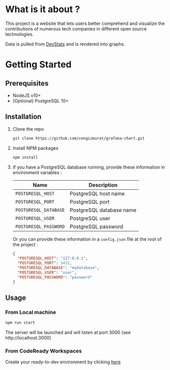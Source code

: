 # What is it about ?

This project is a website that lets users better comprehend and visualize the contributions of numerous tech companies in different open source technologies.

Data is pulled from [DevStats](https://devstats.cncf.io/) and is rendered into graphs.

# Getting Started

## Prerequisites

- NodeJS v10+
- (Optional) PostgreSQL 10+

## Installation

1. Clone the repo
   ```sh
   git clone https://github.com/cengizmurat/grafana-chart.git
   ```
2. Install NPM packages
   ```sh
   npm install
   ```
3. If you have a PostgreSQL database running, provide these information in environment variables :

   | Name | Description |
   |------|-------------|
   |`POSTGRESQL_HOST`|PostgreSQL host name|
   |`POSTGRESQL_PORT`|PostgreSQL port|
   |`POSTGRESQL_DATABASE`|PostgreSQL database name|
   |`POSTGRESQL_USER`|PostgreSQL user|
   |`POSTGRESQL_PASSWORD`|PostgreSQL password|

   Or you can provide these information in a `config.json` file at the root of the project :
   
   ```JSON
   {
     "POSTGRESQL_HOST": "127.0.0.1",
     "POSTGRESQL_PORT": 5432,
     "POSTGRESQL_DATABASE": "mydatabase",
     "POSTGRESQL_USER": "user",
     "POSTGRESQL_PASSWORD": "password"
   }
   ```
   
## Usage

### From Local machine

```sh
npm run start
```

The server will be launched and will listen at port 3000 (see http://localhost:3000)

### From CodeReady Workspaces

Create your ready-to-dev environment by clicking [here](https://codeready-cip-crw-common.apps.c1.ocp.dev.sgcip.com/factory?url=https://raw.githubusercontent.com/cengizmurat/grafana-chart/master/devfile.yaml)
